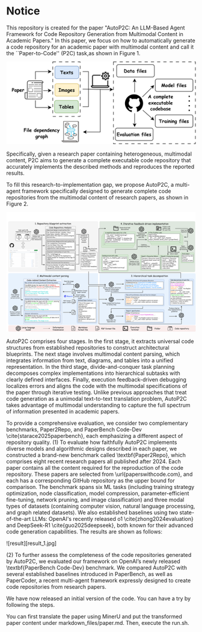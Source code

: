 # Notice
This repository is created for the paper "AutoP2C: An LLM-Based Agent Framework for Code Repository Generation from Multimodal Content in Academic Papers." In this paper, we focus on how to automatically generate a code repository for an academic paper with multimodal content and call it the ``Paper-to-Code'' (P2C) task,as shown in Figure 1.

![illus](intro.jpg)

Specifically, given a research paper containing heterogeneous, multimodal content, P2C aims to generate a complete executable code repository that accurately implements the described methods and reproduces the reported results.

To fill this research-to-implementation gap, we propose AutoP2C, a multi-agent framework specifically designed to generate complete code repositories from the multimodal content of research papers, as shown in Figure 2.

![process](process.png)

AutoP2C comprises four stages. In the first stage, it extracts universal code structures from established repositories to construct architectural blueprints. The next stage involves multimodal content parsing, which integrates information from text, diagrams, and tables into a unified representation. In the third stage, divide-and-conquer task planning decomposes complex implementations into hierarchical subtasks with clearly defined interfaces. 
Finally, execution feedback-driven debugging localizes errors and aligns the code with the multimodal specifications of the paper through iterative testing. Unlike previous approaches that treat code generation as a unimodal text-to-text translation problem, AutoP2C takes advantage of multimodal understanding to capture the full spectrum of information presented in academic papers. 

To provide a comprehensive evaluation, we consider two complementary benchmarks, Paper2Repo, and PaperBench Code-Dev \cite{starace2025paperbench}, each emphasizing a different aspect of repository quality. 
(1) To evaluate how faithfully AutoP2C implements diverse models and algorithmic designs described in each paper, we constructed a brand-new benchmark called \textbf{Paper2Repo}, which comprises eight recent research papers all published after 2024. Each paper contains all the content required for the reproduction of the code repository. These papers are selected from \url{paperswithcode.com}, and each has a corresponding GitHub repository as the upper bound for comparison. The benchmark spans six ML tasks (including training strategy optimization, node classification, model compression, parameter-efficient fine-tuning, network pruning, and image classification) and three modal types of datasets (containing computer vision, natural language processing, and graph related datasets). We also established baselines using two state-of-the-art LLMs: OpenAI's recently released o1 \cite{zhong2024evaluation} and DeepSeek-R1 \cite{guo2025deepseek}, both known for their advanced code generation capabilities. The results are shown as follows: 

![result][result_1.jpg]

(2) To further assess the completeness of the code repositories generated by AutoP2C, we evaluated our framework on OpenAI’s newly released \textbf{PaperBench Code-Dev} benchmark. We compared AutoP2C with several established baselines introduced in PaperBench, as well as PaperCoder, a recent multi-agent framework expressly designed to create code repositories from research papers.

We have now released an initial version of the code. You can have a try by following the steps.  

You can first translate the paper using MinerU and put the transformed paper content under markdown_files/paper.md. Then, execute the run.sh.

